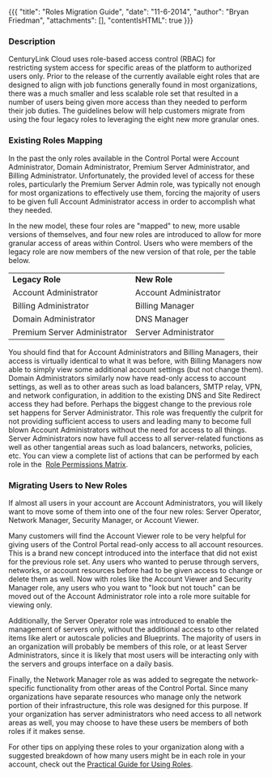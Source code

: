 {{{
  "title": "Roles Migration Guide",
  "date": "11-6-2014",
  "author": "Bryan Friedman",
  "attachments": [],
  "contentIsHTML": true
}}}

<h3>Description</h3>
<p>CenturyLink Cloud uses role-based access control (RBAC) for restricting&nbsp;system access for specific areas of the platform to authorized users only. Prior to the release of the currently available eight roles&nbsp;that are designed to align with job
  functions generally found in most organizations, there was a much smaller and less scalable role set that resulted in a number of users being given more access than they needed to perform their job duties. The guidelines below will help customers migrate
  from using the four legacy roles to leveraging the eight new more granular ones.</p>
<h3>Existing Roles Mapping</h3>
<p>In the past the only roles available in the Control Portal were Account Administrator, Domain Administrator, Premium Server Administrator, and Billing Administrator. Unfortunately, the provided level of access for these roles, particularly the Premium
  Server Admin role, was typically not enough for most organizations to effectively use them, forcing the majority of users to be given full Account Administrator access in order to accomplish what they needed.</p>
<p>In the new model, these four roles are "mapped" to new, more usable versions of themselves, and four new roles are introduced to allow for more granular access of areas within Control.&nbsp;Users who were members of the legacy role are now members of
  the new version of that role, per the table below.&nbsp;</p>
<table>
  <tbody>
    <tr>
      <td><strong>Legacy Role</strong>
      </td>
      <td><strong>New Role</strong>
      </td>
    </tr>
    <tr>
      <td>Account Administrator</td>
      <td>Account Administrator</td>
    </tr>
    <tr>
      <td>Billing Administrator</td>
      <td>Billing Manager</td>
    </tr>
    <tr>
      <td>Domain Administrator</td>
      <td>DNS Manager</td>
    </tr>
    <tr>
      <td>Premium Server Administrator</td>
      <td>Server Administrator</td>
    </tr>
  </tbody>
</table>
<p>You should find that for Account Administrators and Billing Managers, their access is virtually identical to what it was before, with Billing Managers now able to simply view some additional account settings (but not change them). Domain Administrators
  similarly now have read-only access to account settings, as well as to other areas such as load balancers, SMTP relay, VPN, and network configuration, in addition to the existing DNS and Site Redirect access they had before.&nbsp;Perhaps the biggest
  change to the previous role set happens for Server Administrator. This role was frequently the culprit for not providing sufficient access to users and leading many to become full blown Account Administrators without the need for access to all things.
  Server Administrators now have full access to all server-related functions as well as other tangential areas such as load balancers, networks, policies, etc.&nbsp;You can view a complete list of actions that can be performed by each role in the&nbsp;
  <a
  href="https://t3n.zendesk.com/entries/57974910-Role-Permissions-Matrix" target="_blank">Role Permissions Matrix</a>.&nbsp;</p>
<h3>Migrating Users to New Roles</h3>
<p>If almost all users in your account are Account Administrators, you will likely want to move some of them into one of the four new roles: Server Operator, Network Manager, Security Manager, or Account Viewer.</p>
<p>Many customers will find the Account Viewer role to be very helpful for giving users of the Control Portal read-only access to all account resources. This is a brand new concept introduced into the interface that did not exist for the previous role set.
  Any users who wanted to peruse through servers, networks, or account resources before had to be given access to change or delete them as well. Now with roles like the Account Viewer and Security Manager role, any users who you want to "look but not
  touch" can be moved out of the Account Administrator role into a role more suitable for viewing only.&nbsp;</p>
<p>Additionally, the Server Operator role was introduced to enable the management of servers only, without the additional access to other related items like alert or autoscale policies and Blueprints. The majority of users in an organization will probably
  be members of this role, or at least Server Administrators, since it is likely that most users will be interacting only with the servers and groups interface on a daily basis.</p>
<p>Finally, the Network Manager role as was added to segregate the network-specific functionality from other areas of the Control Portal. Since many organizations have separate resources who manage only the network portion of their infrastructure, this role
  was designed for this purpose. If your organization has server administrators who need access to all network areas as well, you may choose to have these users be members of both roles if it makes sense.</p>
<p>For other tips&nbsp;on applying these roles to your organization along with a suggested breakdown of how many users might be in each role in your account, check out the&nbsp;<a href="https://t3n.zendesk.com/entries/58057320-Practical-Guide-for-Using-Roles"
  target="_blank">Practical Guide for Using Roles</a>.&nbsp;</p>